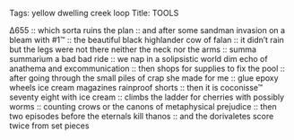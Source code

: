 Tags: yellow dwelling creek loop
Title: TOOLS
  
∆655 :: which sorta ruins the plan :: and after some sandman invasion on a bleam with #1™ :: the beautiful black highlander cow of falan :: it didn’t rain but the legs were not there neither the neck nor the arms :: summa summarium a bad bad ride :: we nap in a solipsistic world dim echo of anathema and excommunication :: then shops for supplies to fix the pool :: after going through the small piles of crap she made for me :: glue epoxy wheels ice cream magazines rainproof shorts :: then it is coconisse™ seventy eight with ice cream :: climbs the ladder for cherries with possibly worms :: counting crows or the canons of metaphysical prejudice :: then two episodes before the eternals kill thanos :: and the dorivaletes score twice from set pieces  
